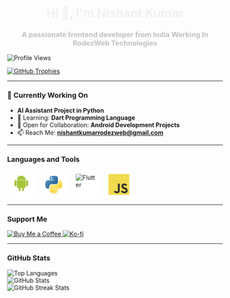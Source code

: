 <h1 align="center" style="color: #f0f0f0;">Hi 👋, I'm Nishant Kumar</h1>
<h3 align="center" style="color: #c0c0c0;">A passionate frontend developer from India Working In RodezWeb Technologies</h3>

<p align="left"> 
  <img src="https://komarev.com/ghpvc/?username=nishant-172&label=Profile%20views&color=0e75b6&style=flat" alt="Profile Views" />
</p>

<p align="left"> 
  <a href="https://github.com/ryo-ma/github-profile-trophy">
    <img src="https://github-profile-trophy.vercel.app/?username=nishant-172&theme=darkhub" alt="GitHub Trophies" />
  </a> 
</p>

---

### 🔭 **Currently Working On**
- **AI Assistant Project in Python**
- 🌱 Learning: **Dart Programming Language**
- 👯 Open for Collaboration: **Android Development Projects**
- 📫 Reach Me: **nishantkumarrodezweb@gmail.com**

---

### **Languages and Tools**
<div style="display: flex; flex-wrap: wrap; gap: 10px;">
  <img src="https://raw.githubusercontent.com/devicons/devicon/master/icons/android/android-original-wordmark.svg" alt="Android" width="50" height="50" style="background-color: white; padding: 8px; border-radius: 10px;" />
  <img src="https://raw.githubusercontent.com/devicons/devicon/master/icons/python/python-original.svg" alt="Python" width="50" height="50" style="background-color: white; padding: 8px; border-radius: 10px;" />
  <img src="https://www.vectorlogo.zone/logos/flutterio/flutterio-icon.svg" alt="Flutter" width="50" height="50" style="background-color: white; padding: 8px; border-radius: 10px;" />
  <img src="https://raw.githubusercontent.com/devicons/devicon/master/icons/javascript/javascript-original.svg" alt="JavaScript" width="50" height="50" style="background-color: white; padding: 8px; border-radius: 10px;" />
  <!-- Add more icons similarly -->
</div>

---

### **Support Me**
<div style="margin-top: 10px;">
  <a href="https://www.buymeacoffee.com/N/A">
    <img src="https://cdn.buymeacoffee.com/buttons/v2/default-yellow.png" height="50" width="210" alt="Buy Me a Coffee" />
  </a>
  <a href="https://ko-fi.com/N/a">
    <img src="https://cdn.ko-fi.com/cdn/kofi3.png?v=3" height="50" width="210" alt="Ko-fi" />
  </a>
</div>

---

### **GitHub Stats**
<div>
  <img src="https://github-readme-stats.vercel.app/api/top-langs?username=nishant-172&show_icons=true&locale=en&layout=compact&theme=tokyonight" alt="Top Languages" />
</div>

<div>
  <img src="https://github-readme-stats.vercel.app/api?username=nishant-172&show_icons=true&locale=en&theme=tokyonight" alt="GitHub Stats" />
</div>

<div>
  <img src="https://github-readme-streak-stats.herokuapp.com/?user=nishant-172&theme=tokyonight" alt="GitHub Streak Stats" />
</div>
